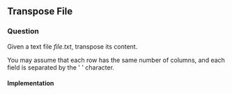## Transpose File

### Question 

Given a text file *file.txt*, transpose its content.

You may assume that each row has the same number of columns, and each field is separated by the ' '
character.

#### Implementation

